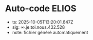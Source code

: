 # Auto-code ELIOS
- ts: 2025-10-05T13:20:01.647Z
- sig: ∞.je.toi.nous.432.528
- note: fichier généré automatiquement